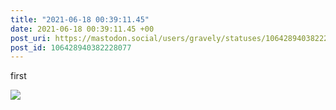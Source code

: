 ```yaml
---
title: "2021-06-18 00:39:11.45"
date: 2021-06-18 00:39:11.45 +00
post_uri: https://mastodon.social/users/gravely/statuses/106428940382228077
post_id: 106428940382228077
---
```

first


![](/images/106428940223353272.jpg)

